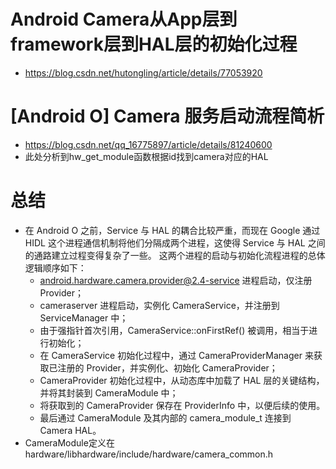 # Android Camera从App层到framework层到HAL层的初始化过程
- https://blog.csdn.net/hutongling/article/details/77053920

# [Android O] Camera 服务启动流程简析
- https://blog.csdn.net/qq_16775897/article/details/81240600
- 此处分析到hw_get_module函数根据id找到camera对应的HAL

# 总结
- 在 Android O 之前，Service 与 HAL 的耦合比较严重，而现在 Google 通过 HIDL 这个进程通信机制将他们分隔成两个进程，这使得 Service 与 HAL 之间的通路建立过程变得复杂了一些。 这两个进程的启动与初始化流程进程的总体逻辑顺序如下：
  -  android.hardware.camera.provider@2.4-service 进程启动，仅注册 Provider；
  -  cameraserver 进程启动，实例化 CameraService，并注册到 ServiceManager 中；
  -  由于强指针首次引用，CameraService::onFirstRef() 被调用，相当于进行初始化；
  -  在 CameraService 初始化过程中，通过 CameraProviderManager 来获取已注册的 Provider，并实例化、初始化 CameraProvider；
  -  CameraProvider 初始化过程中，从动态库中加载了 HAL 层的关键结构，并将其封装到 CameraModule 中；
  -  将获取到的 CameraProvider 保存在 ProviderInfo 中，以便后续的使用。
  -  最后通过 CameraModule 及其内部的 camera_module_t 连接到 Camera HAL。
- CameraModule定义在hardware/libhardware/include/hardware/camera_common.h
